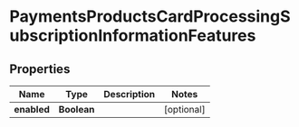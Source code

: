 
# PaymentsProductsCardProcessingSubscriptionInformationFeatures

## Properties
Name | Type | Description | Notes
------------ | ------------- | ------------- | -------------
**enabled** | **Boolean** |  |  [optional]



